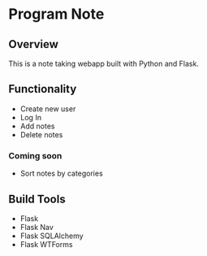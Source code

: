 # Program Note

## Overview
This is a note taking webapp built with Python and Flask. 

## Functionality
- Create new user
- Log In
- Add notes
- Delete notes

### Coming soon
- Sort notes by categories

## Build Tools
- Flask
- Flask Nav
- Flask SQLAlchemy
- Flask WTForms
